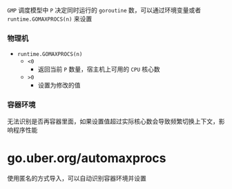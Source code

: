 `GMP` 调度模型中 `P` 决定同时运行的 `goroutine` 数，可以通过环境变量或者 `runtime.GOMAXPROCS(n)` 来设置

### 物理机

- `runtime.GOMAXPROCS(n)`
  - `<0`
    - 返回当前 `P` 数量，宿主机上可用的 `CPU` 核心数
  - `>0`
    - 设置为修改的值

### 容器环境

无法识别是否再容器里面，如果设置值超过实际核心数会导致频繁切换上下文，影响程序性能

# go.uber.org/automaxprocs

使用匿名的方式导入，可以自动识别容器环境并设置
